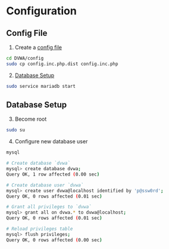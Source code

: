 # Configuration

## Config File

1. Create a [config file](https://github.com/digininja/DVWA#configurations)
```sh
cd DVWA/config
sudo cp config.inc.php.dist config.inc.php
```

2. [Database Setup](https://github.com/digininja/DVWA#database-setup)
```sh
sudo service mariadb start
```
## Database Setup

3. Become root
```sh
sudo su
```

4. Configure new database user
```sh
mysql

# Create database `dvwa`
mysql> create database dvwa;
Query OK, 1 row affected (0.00 sec)

# Create database user `dvwa`
mysql> create user dvwa@localhost identified by 'p@ssw0rd';
Query OK, 0 rows affected (0.01 sec)

# Grant all privileges to `dvwa`
mysql> grant all on dvwa.* to dvwa@localhost;
Query OK, 0 rows affected (0.01 sec)

# Reload privileges table
mysql> flush privileges;
Query OK, 0 rows affected (0.00 sec)
```
